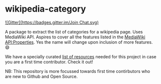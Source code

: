 # wikipedia-category
[![Gitter](https://badges.gitter.im/Join Chat.svg)](https://gitter.im/wikipedia-category/wikipedia-category?utm_source=badge&utm_medium=badge&utm_campaign=pr-badge&utm_content=badge)

A package to extract the list of categories for a wikipedia page. Uses MediaWiki API. Aspires to cover all the features listed in the [MediaWiki API:Properties](https://www.mediawiki.org/wiki/API:Properties). Yes the name will change upon inclusion of more features. :smile:

We have a specially curated [list of resources](https://github.com/abinashmeher999/wikipedia-category/wiki/Resources#first-time-contributors) needed for this project in case you are a first time contributor. Check it out!

NB: This repository is more focussed towards first time contirbutors who are new to Github and Open Source.
